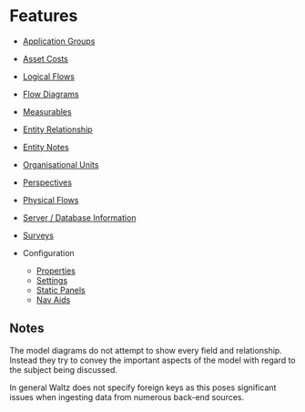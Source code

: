 # Features

- [Application Groups](app_groups/app_groups.md)
- [Asset Costs](asset_costs/asset_costs.md)
- [Logical Flows](logical_flows/logical_flows.md)
- [Flow Diagrams](flow_diagrams/flow_diagram.md)
- [Measurables](measurables/measurables.md)
- [Entity Relationship](entity_relationship/entity_relationship.md)
- [Entity Notes](entity_notes/entity_notes.md)
- [Organisational Units](org_units/org_units.md)
- [Perspectives](perspectives/perspectives.md)
- [Physical Flows](physical_flows/physical_flows.md)
- [Server / Database Information](servers_and_databases/servers_and_databases.md)
- [Surveys](surveys/survey.md)

- Configuration
    - [Properties](configuration/properties.md) 
    - [Settings](configuration/settings.md) 
    - [Static Panels](configuration/static-panels.md) 
    - [Nav Aids](configuration/svg_diagrams.html)


## Notes 
The model diagrams do not attempt to show every field and relationship.  Instead they try 
to convey the important aspects of the model with regard to the subject being discussed.

In general Waltz does not specify foreign keys as this poses significant issues when 
ingesting data from numerous back-end sources.
  
